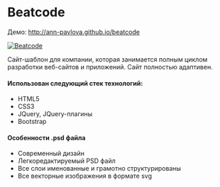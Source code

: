 # Beatcode
Демо: http://ann-pavlova.github.io/beatcode

[![Beatcode](https://i.imgur.com/thL6k8D.png)](http://ann-pavlova.github.io/beatcode)

Сайт-шаблон для компании, которая занимается полным циклом разработки веб-сайтов и приложений. Сайт полностью адаптивен.

#### Использован следующий стек технологий:
- HTML5
- CSS3
- JQuery, JQuery-плагины
- Bootstrap

#### Особенности .psd файла
- Современный дизайн
- Легкоредактируемый PSD файл
- Все слои именованные и грамотно структурированы
- Все векторные изображения в формате svg


